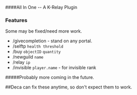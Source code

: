 ####All In One -- A K-Relay Plugin


### Features
Some may be fixed/need more work.

-  /givecompletion - stand on any portal.
- /selftp `health threshold`
- /buy `objectID` `quantity`
- /newguild ``name``
- /relay ``ip``
- /invisible `player.name`  - for invisible rank

#####Probably more coming in the future.

##Deca can fix these anytime, so don't expect them to work.
